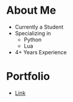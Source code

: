 # **About Me**
- Currently a Student
- Specializing in
  - Python
  - Lua
- 4+ Years Experience

# Portfolio
- [Link](https://i-like-coffee.github.io/Portfolio/)
